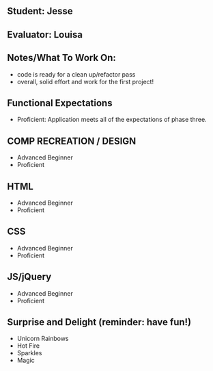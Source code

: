 ## Student: Jesse
## Evaluator: Louisa
## Notes/What To Work On:

- code is ready for a clean up/refactor pass
- overall, solid effort and work for the first project!

## Functional Expectations

* Proficient: Application meets all of the expectations of phase three.  


## COMP RECREATION / DESIGN

* Advanced Beginner  
* Proficient  

## HTML

* Advanced Beginner  
* Proficient  

## CSS

* Advanced Beginner  
* Proficient  

## JS/jQuery

* Advanced Beginner  
* Proficient  

## Surprise and Delight (reminder: have fun!)

* Unicorn Rainbows  
* Hot Fire  
* Sparkles  
* Magic
